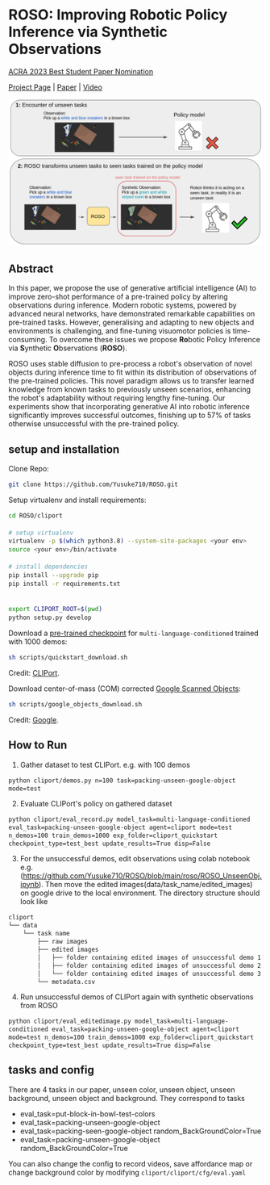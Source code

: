 # ROSO: Improving Robotic Policy Inference via Synthetic Observations

[ACRA 2023 Best Student Paper Nomination](https://www.araa.asn.au/conference/acra-2023/)

[Project Page](https://yusuke710.github.io/roso.github.io/) | [Paper](https://arxiv.org/abs/2311.16680) | [Video](https://youtu.be/4EA-Et0h5nU?si=0nhwhw7e2gJQhZOw) 

<img src="abstract_figure.png" width="700">


## Abstract
In this paper, we propose the use of generative artificial intelligence (AI) to improve zero-shot performance of a pre-trained policy by altering observations during inference. 
Modern robotic systems, powered by advanced neural networks, have demonstrated remarkable capabilities on pre-trained tasks. However, generalising and adapting to new objects and environments is challenging, and fine-tuning visuomotor policies is time-consuming. 
To overcome these issues we propose **Ro**botic Policy Inference via **S**ynthetic **O**bservations (**ROSO**). 
 
ROSO uses stable diffusion to pre-process a robot's observation of novel objects during inference time to fit within its distribution of observations of the pre-trained policies.
This novel paradigm allows us to transfer learned knowledge from known tasks to previously unseen scenarios, enhancing the robot's adaptability without requiring lengthy fine-tuning. 
Our experiments show that incorporating generative AI into robotic inference significantly improves successful outcomes, finishing up to 57\% of tasks otherwise unsuccessful with the pre-trained policy.

## setup and installation
Clone Repo:
```bash
git clone https://github.com/Yusuke710/ROSO.git
```

Setup virtualenv and install requirements:
```bash
cd ROSO/cliport

# setup virtualenv 
virtualenv -p $(which python3.8) --system-site-packages <your env>  
source <your env>/bin/activate

# install dependencies
pip install --upgrade pip
pip install -r requirements.txt


export CLIPORT_ROOT=$(pwd)
python setup.py develop
```

Download a [pre-trained checkpoint](https://github.com/cliport/cliport/releases/download/v1.0.0/cliport_quickstart.zip) for `multi-language-conditioned` trained with 1000 demos:
```bash
sh scripts/quickstart_download.sh
```

Credit: [CLIPort](https://cliport.github.io/).


Download center-of-mass (COM) corrected [Google Scanned Objects](https://github.com/cliport/cliport/releases/download/v1.0.0/google.zip):
```bash
sh scripts/google_objects_download.sh
```
Credit: [Google](#acknowledgements).


## How to Run 
1. Gather dataset to test CLIPort. e.g. with 100 demos
```
python cliport/demos.py n=100 task=packing-unseen-google-object mode=test
```
2. Evaluate CLIPort's policy on gathered dataset

```
python cliport/eval_record.py model_task=multi-language-conditioned eval_task=packing-unseen-google-object agent=cliport mode=test n_demos=100 train_demos=1000 exp_folder=cliport_quickstart checkpoint_type=test_best update_results=True disp=False
```

3. For the unsuccessful demos, edit observations using colab notebook e.g. (https://github.com/Yusuke710/ROSO/blob/main/roso/ROSO_UnseenObj.ipynb). Then move the edited images(data/task_name/edited_images) on google drive to the local environment. The directory structure should look like 
```
cliport
└── data
    └── task name
        ├── raw images
        ├── edited images
        │   ├── folder containing edited images of unsuccessful demo 1
        │   ├── folder containing edited images of unsuccessful demo 2
        │   └── folder containing edited images of unsuccessful demo 3
        └── metadata.csv
```

4. Run unsuccessful demos of CLIPort again with synthetic observations from ROSO
```
python cliport/eval_editedimage.py model_task=multi-language-conditioned eval_task=packing-unseen-google-object agent=cliport mode=test n_demos=100 train_demos=1000 exp_folder=cliport_quickstart checkpoint_type=test_best update_results=True disp=False
```

## tasks and config
There are 4 tasks in our paper, unseen color, unseen object, unseen background, unseen object and background. They correspond to tasks
- eval_task=put-block-in-bowl-test-colors
- eval_task=packing-unseen-google-object 
- eval_task=packing-seen-google-object random_BackGroundColor=True
- eval_task=packing-unseen-google-object random_BackGroundColor=True      

You can also change the config to record videos, save affordance map or change background color by modifying `cliport/cliport/cfg/eval.yaml`
